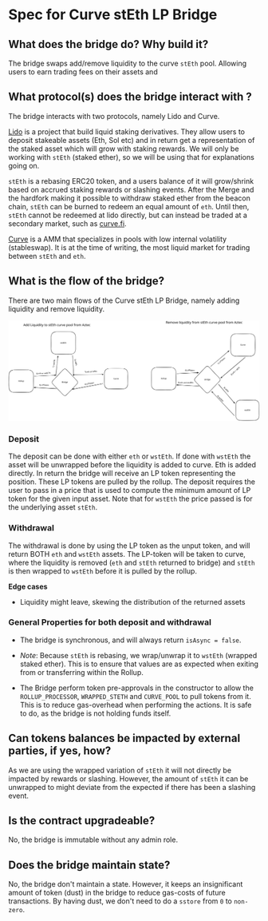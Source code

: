 # Spec for Curve stEth LP Bridge

## What does the bridge do? Why build it?

The bridge swaps add/remove liquidity to the curve `stEth` pool. Allowing users to earn trading fees on their assets and

## What protocol(s) does the bridge interact with ?

The bridge interacts with two protocols, namely Lido and Curve.

[Lido](https://lido.fi/) is a project that build liquid staking derivatives. They allow users to deposit stakeable assets (Eth, Sol etc) and in return get a representation of the staked asset which will grow with staking rewards. We will only be working with `stEth` (staked ether), so we will be using that for explanations going on.

`stEth` is a rebasing ERC20 token, and a users balance of it will grow/shrink based on accrued staking rewards or slashing events. After the Merge and the hardfork making it possible to withdraw staked ether from the beacon chain, `stEth` can be burned to redeem an equal amount of `eth`. Until then, `stEth` cannot be redeemed at lido directly, but can instead be traded at a secondary market, such as [curve.fi](https://curve.fi/steth).

[Curve](https://curve.fi/) is a AMM that specializes in pools with low internal volatility (stableswap). It is at the time of writing, the most liquid market for trading between `stEth` and `eth`.

## What is the flow of the bridge?

There are two main flows of the Curve stEth LP Bridge, namely adding liquidity and remove liquidity.

![Curve LP Flow](./CurveLp.svg)

### Deposit

The deposit can be done with either `eth` or `wstEth`. If done with `wstEth` the asset will be unwrapped before the liquidity is added to curve. Eth is added directly. In return the bridge will receive an LP token representing the position. These LP tokens are pulled by the rollup. The deposit requires the user to pass in a price that is used to compute the minimum amount of LP token for the given input asset. Note that for `wstEth` the price passed is for the underlying asset `stEth`.

### Withdrawal

The withdrawal is done by using the LP token as the unput token, and will return BOTH `eth` and `wstEth` assets. The LP-token will be taken to curve, where the liquidity is removed (`eth` and `stEth` returned to bridge) and `stEth` is then wrapped to `wstEth` before it is pulled by the rollup.

**Edge cases**

- Liquidity might leave, skewing the distribution of the returned assets

### General Properties for both deposit and withdrawal

- The bridge is synchronous, and will always return `isAsync = false`.

- _Note_: Because `stEth` is rebasing, we wrap/unwrap it to `wstEth` (wrapped staked ether). This is to ensure that values are as expected when exiting from or transferring within the Rollup.

- The Bridge perform token pre-approvals in the constructor to allow the `ROLLUP_PROCESSOR`, `WRAPPED_STETH` and `CURVE_POOL` to pull tokens from it. This is to reduce gas-overhead when performing the actions. It is safe to do, as the bridge is not holding funds itself.

## Can tokens balances be impacted by external parties, if yes, how?

As we are using the wrapped variation of `stEth` it will not directly be impacted by rewards or slashing. However, the amount of `stEth` it can be unwrapped to might deviate from the expected if there has been a slashing event.

## Is the contract upgradeable?

No, the bridge is immutable without any admin role.

## Does the bridge maintain state?

No, the bridge don't maintain a state. However, it keeps an insignificant amount of token (dust) in the bridge to reduce gas-costs of future transactions. By having dust, we don't need to do a `sstore` from `0` to `non-zero`.
